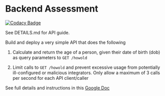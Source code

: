 # Backend Assessment

[![Codacy Badge](https://app.codacy.com/project/badge/Grade/16694d12a4bb4ff18e0cdf70d3086133)](https://www.codacy.com/gh/IDTitanium/talentql-assessment/dashboard?utm_source=github.com&amp;utm_medium=referral&amp;utm_content=IDTitanium/talentql-assessment&amp;utm_campaign=Badge_Grade)

See DETAILS.md for API guide.

Build and deploy a very simple API that does the following

1.  Calculate and return the age of a person, given their date of birth (dob) as query parameters to `GET /howold`

2.  Limit calls to `GET /howold` and prevent excessive usage from potentially ill-configured or malicious integrators. Only allow a maximum of 3 calls per second for each API client/caller

See full details and instructions in this [Google Doc](https://docs.google.com/document/d/1ma5vKz0j34gwI9WYrZddMM1ENlQddGOVFJ5qdSq2QlQ)